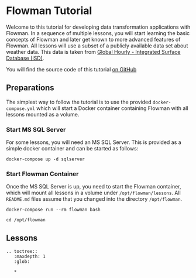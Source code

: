# Flowman Tutorial

Welcome to this tutorial for developing data transformation applications with Flowman. In a sequence of multiple
lessons, you will start learning the basic concepts of Flowman and later get known to more advanced features of
Flowman. All lessons will use a subset of a publicly available data set about weather data. This data is taken from
[Global Hourly - Integrated Surface Database (ISD)](https://www.ncdc.noaa.gov/isd).

You will find the source code of this tutorial [on GitHub](https://github.com/dimajix/flowman-tutorial)

## Preparations
The simplest way to follow the tutorial is to use the provided `docker-compose.yml` which will start a Docker container
containing Flowman with all lessons mounted as a volume.


### Start MS SQL Server
For some lessons, you will need an MS SQL Server. This is provided as a simple docker container and can be started
as follows:

```shell
docker-compose up -d sqlserver
```

### Start Flowman Container
Once the MS SQL Server is up, you need to start the Flowman container, which will mount all lessons in a volume
under `/opt/flowman/lessons`. All `README.md` files assume that you changed into the directory `/opt/flowman`.

```shell
docker-compose run --rm flowman bash

cd /opt/flowman
```


## Lessons

```eval_rst
.. toctree::
   :maxdepth: 1
   :glob:

   *
```
